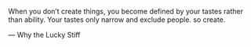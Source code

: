 

When you don’t create things, you become defined by your tastes rather than ability. Your tastes only narrow and exclude people. so create.

— Why the Lucky Stiff
